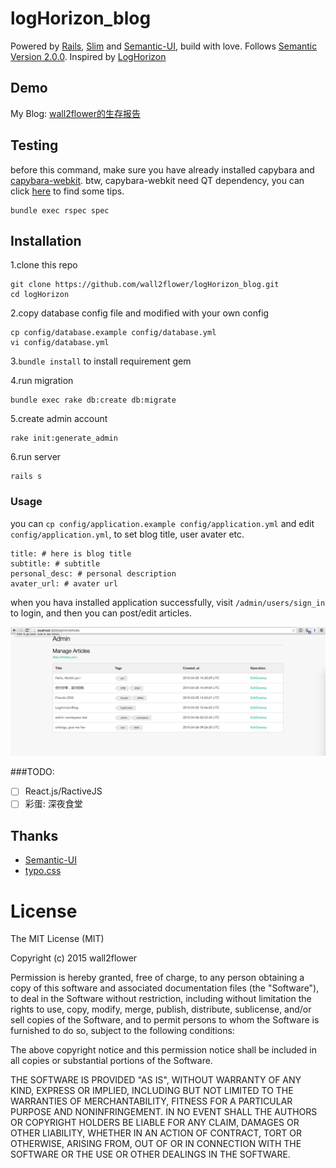# logHorizon_blog

Powered by [Rails](https://github.com/rails/rails), [Slim](http://slim-lang.com) and [Semantic-UI](https://github.com/Semantic-Org/Semantic-UI), build with love. Follows [Semantic Version 2.0.0](http://semver.org/). Inspired by [LogHorizon](http://www3.nhk.or.jp/anime/loghorizon/)

## Demo
My Blog: [wall2flower的生存报告](http://blog.wall2flower.me)

## Testing
before this command, make sure you have already installed capybara and [capybara-webkit](https://github.com/thoughtbot/capybara-webkit).
btw, capybara-webkit need QT dependency, you can click [here](https://github.com/thoughtbot/capybara-webkit#qt-dependency-and-installation-issues) to find some tips.
```
bundle exec rspec spec
```

## Installation
1.clone this repo

```
git clone https://github.com/wall2flower/logHorizon_blog.git
cd logHorizon
```

2.copy database config file and modified with your own config

```
cp config/database.example config/database.yml
vi config/database.yml
```

3.`bundle install` to install requirement gem

4.run migration

```
bundle exec rake db:create db:migrate
```

5.create admin account
```
rake init:generate_admin
```

6.run server

```
rails s
```

### Usage
you can `cp config/application.example config/application.yml` and edit `config/application.yml`, to set blog title, user avater etc.
```
title: # here is blog title
subtitle: # subtitle
personal_desc: # personal description
avater_url: # avater url
```

when you hava installed application successfully, visit `/admin/users/sign_in` to login, and then you can post/edit articles.

<img src="/doc/img/example-01.png" />

###TODO:
- [ ] React.js/RactiveJS
- [ ] 彩蛋: 深夜食堂

## Thanks
- [Semantic-UI](https://github.com/Semantic-Org/Semantic-UI)
- [typo.css](https://github.com/sofish/typo.css)

# License
The MIT License (MIT)

Copyright (c) 2015 wall2flower

Permission is hereby granted, free of charge, to any person obtaining a copy
of this software and associated documentation files (the "Software"), to deal
in the Software without restriction, including without limitation the rights
to use, copy, modify, merge, publish, distribute, sublicense, and/or sell
copies of the Software, and to permit persons to whom the Software is
furnished to do so, subject to the following conditions:

The above copyright notice and this permission notice shall be included in all
copies or substantial portions of the Software.

THE SOFTWARE IS PROVIDED "AS IS", WITHOUT WARRANTY OF ANY KIND, EXPRESS OR
IMPLIED, INCLUDING BUT NOT LIMITED TO THE WARRANTIES OF MERCHANTABILITY,
FITNESS FOR A PARTICULAR PURPOSE AND NONINFRINGEMENT. IN NO EVENT SHALL THE
AUTHORS OR COPYRIGHT HOLDERS BE LIABLE FOR ANY CLAIM, DAMAGES OR OTHER
LIABILITY, WHETHER IN AN ACTION OF CONTRACT, TORT OR OTHERWISE, ARISING FROM,
OUT OF OR IN CONNECTION WITH THE SOFTWARE OR THE USE OR OTHER DEALINGS IN THE
SOFTWARE.
